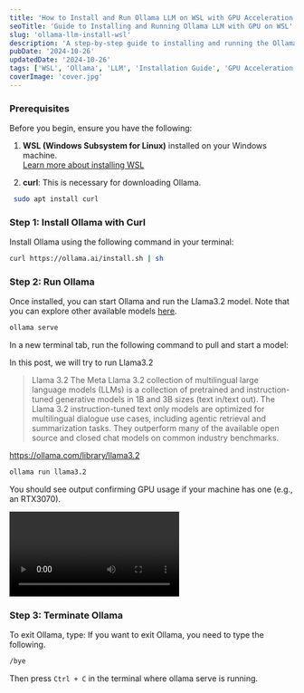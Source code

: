 ```yaml
---
title: 'How to Install and Run Ollama LLM on WSL with GPU Acceleration'
seoTitle: 'Guide to Installing and Running Ollama LLM with GPU on WSL'
slug: 'ollama-llm-install-wsl'
description: 'A step-by-step guide to installing and running the Ollama language model on WSL with GPU support. Learn the setup for optimal performance on your machine.'
pubDate: '2024-10-26'
updatedDate: '2024-10-26'
tags: ['WSL', 'Ollama', 'LLM', 'Installation Guide', 'GPU Acceleration']
coverImage: 'cover.jpg'
---
```


### Prerequisites
Before you begin, ensure you have the following:

1. **WSL (Windows Subsystem for Linux)** installed on your Windows machine.  
 [Learn more about installing WSL](https://learn.microsoft.com/en-us/windows/wsl/install?source=post_page-----9d53151e254a--------------------------------)

2. **curl**: This is necessary for downloading Ollama.
  
  ```zsh
   sudo apt install curl
  ```


### Step 1: Install Ollama with Curl
Install Ollama using the following command in your terminal:
```zsh
curl https://ollama.ai/install.sh | sh
```

### Step 2: Run Ollama
Once installed, you can start Ollama and run the Llama3.2 model. Note that you can explore other available models [here](https://ollama.ai/library).
```zsh
ollama serve
```

In a new terminal tab, run the following command to pull and start a model: 

In this post, we will try to run Llama3.2

>Llama 3.2
The Meta Llama 3.2 collection of multilingual large language models (LLMs) is a collection of pretrained and instruction-tuned generative models in 1B and 3B sizes (text in/text out). The Llama 3.2 instruction-tuned text only models are optimized for multilingual dialogue use cases, including agentic retrieval and summarization tasks. They outperform many of the available open source and closed chat models on common industry benchmarks.

https://ollama.com/library/llama3.2
```zsh
ollama run llama3.2
```
You should see output confirming GPU usage if your machine has one (e.g., an RTX3070).

<video src="https://github.com/user-attachments/assets/b78361c6-6a8e-4429-8f47-e87cc564d42b"></video>


### Step 3: Terminate Ollama
To exit Ollama, type:
If you want to exit Ollama, you need to type the following.
```zsh
/bye
```

Then press `Ctrl + C` in the terminal where ollama serve is running.
